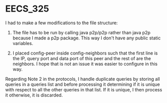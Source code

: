 # EECS_325

I had to make a few modifications to the file structure:

1. The file has to be run by calling java p2p/p2p rather than java p2p because I made a p2p package. This way I don't
 have any public static variables.

2. I placed config-peer inside config-neighbors such that the first line is the IP, query port and data port
of this peer and the rest of are the neighbors. I hope that is not an issue it was easier to configure in this way.

Regarding Note 2 in the protocols, I handle duplicate queries by storing all queries in a queries list and
before processing it determining if it is unique with respect to all the other queries in that list. If it is unique,
I then process it otherwise, it is discarded.